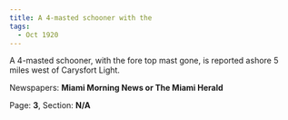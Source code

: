 ```yaml
---  
title: A 4-masted schooner with the  
tags:  
  - Oct 1920  
---  
```

  
A 4-masted schooner, with the fore top mast gone, is reported ashore 5 miles west of Carysfort Light.  
  
Newspapers: **Miami Morning News or The Miami Herald**  
  
Page: **3**, Section: **N/A** 
